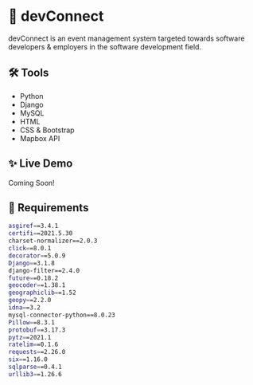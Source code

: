 # 📆 devConnect

devConnect is an event management system targeted towards software developers & employers in the software development field.

## 🛠 Tools

* Python
* Django
* MySQL
* HTML
* CSS & Bootstrap
* Mapbox API

## ✨ Live Demo

Coming Soon!

## 🚀 Requirements

```sh
asgiref==3.4.1
certifi==2021.5.30
charset-normalizer==2.0.3
click==8.0.1
decorator==5.0.9
Django==3.1.8
django-filter==2.4.0
future==0.18.2
geocoder==1.38.1
geographiclib==1.52
geopy==2.2.0
idna==3.2
mysql-connector-python==8.0.23
Pillow==8.3.1
protobuf==3.17.3
pytz==2021.1
ratelim==0.1.6
requests==2.26.0
six==1.16.0
sqlparse==0.4.1
urllib3==1.26.6
```
